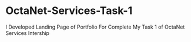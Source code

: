 # OctaNet-Services-Task-1
I Developed Landing Page of Portfolio For Complete My Task 1 of  OctaNet Services Intership
